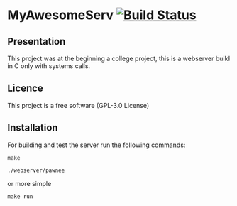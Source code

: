 # MyAwesomeServ [![Build Status](https://travis-ci.org/Benji59/myawesomeserv.svg?branch=master)](https://travis-ci.org/Benji59/myawesomeserv)

## Presentation

This project was at the beginning a college project, this is a webserver build in C only with 
systems calls.

## Licence 

This project is a free software (GPL-3.0 License)

## Installation

For building and test the server run the following commands:

`make`

`./webserver/pawnee`

or more simple

`make run`
